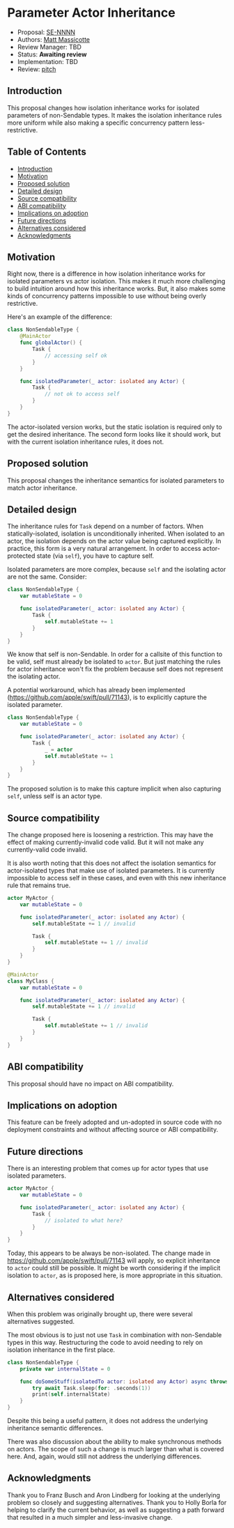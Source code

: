 # Parameter Actor Inheritance

* Proposal: [SE-NNNN](0NNN-parameter-actor-inheritance.md)
* Authors: [Matt Massicotte](https://github.com/mattmassicotte)
* Review Manager: TBD
* Status: **Awaiting review**
* Implementation: TBD
* Review: [pitch](https://forums.swift.org/t/isolation-assumptions/69514)

## Introduction

This proposal changes how isolation inheritance works for isolated parameters of non-Sendable types. It makes the isolation inheritance rules more uniform while also making a specific concurrency pattern less-restrictive.

## Table of Contents

* [Introduction](#introduction)
* [Motivation](#motivation)
* [Proposed solution](#proposed-solution)
* [Detailed design](#detailed-design)
* [Source compatibility](#source-compatibility)
* [ABI compatibility](#abi-compatibility)
* [Implications on adoption](#implications-on-adoption)
* [Future directions](#future-directions)
* [Alternatives considered](#alternatives-considered)
* [Acknowledgments](#acknowledgments)

## Motivation

Right now, there is a difference in how isolation inheritance works for isolated parameters vs actor isolation. This makes it much more challenging to build intuition around how this inheritance works. But, it also makes some kinds of concurrency patterns impossible to use without being overly restrictive.

Here's an example of the difference:

```swift
class NonSendableType {
    @MainActor
    func globalActor() {
        Task {
            // accessing self ok
        }
    }

    func isolatedParameter(_ actor: isolated any Actor) {
        Task {
            // not ok to access self
        }
    }
}
``` 

The actor-isolated version works, but the static isolation is required only to get the desired inheritance. The second form looks like it should work, but with the current isolation inheritance rules, it does not.

## Proposed solution

This proposal changes the inheritance semantics for isolated parameters to match actor inheritance.

## Detailed design

The inheritance rules for `Task` depend on a number of factors. When statically-isolated, isolation is unconditionally inherited. When isolated to an actor, the isolation depends on the actor value being captured explicitly. In practice, this form is a very natural arrangement. In order to access actor-protected state (via `self`), you have to capture self.

Isolated parameters are more complex, because `self` and the isolating actor are not the same. Consider:

```swift
class NonSendableType {
    var mutableState = 0

    func isolatedParameter(_ actor: isolated any Actor) {
        Task {
            self.mutableState += 1
        }
    }
}
``` 

We know that self is non-Sendable. In order for a callsite of this function to be valid, self must already be isolated to `actor`. But just matching the rules for actor inheritance won't fix the problem because self does not represent the isolating actor.

A potential workaround, which has already been implemented (https://github.com/apple/swift/pull/71143), is to explicitly capture the isolated parameter.

```swift
class NonSendableType {
    var mutableState = 0

    func isolatedParameter(_ actor: isolated any Actor) {
        Task {
            _ = actor
            self.mutableState += 1
        }
    }
}
``` 

The proposed solution is to make this capture implicit when also capturing `self`, unless self is an actor type.

## Source compatibility

The change proposed here is loosening a restriction. This may have the effect of making currently-invalid code valid. But it will not make any currently-valid code invalid.

It is also worth noting that this does not affect the isolation semantics for actor-isolated types that make use of isolated parameters. It is currently impossible to access self in these cases, and even with this new inheritance rule that remains true.

```swift
actor MyActor {
    var mutableState = 0

    func isolatedParameter(_ actor: isolated any Actor) {
        self.mutableState += 1 // invalid

        Task {
            self.mutableState += 1 // invalid
        }
    }
}

@MainActor
class MyClass {
    var mutableState = 0

    func isolatedParameter(_ actor: isolated any Actor) {
        self.mutableState += 1 // invalid

        Task {
            self.mutableState += 1 // invalid
        }
    }
}
```

## ABI compatibility

This proposal should have no impact on ABI compatibility.

## Implications on adoption

This feature can be freely adopted and un-adopted in source code with no deployment constraints and without affecting source or ABI compatibility.

## Future directions

There is an interesting problem that comes up for actor types that use isolated parameters.

```swift
actor MyActor {
    var mutableState = 0

    func isolatedParameter(_ actor: isolated any Actor) {
        Task {
            // isolated to what here?
        }
    }
}
```

Today, this appears to be always be non-isolated. The change made in https://github.com/apple/swift/pull/71143 will apply, so explicit inheritance to `actor` could still be possible. It might be worth considering if the implicit isolation to `actor`, as is proposed here, is more appropriate in this situation.

## Alternatives considered

When this problem was originally brought up, there were several alternatives suggested.

The most obvious is to just not use `Task` in combination with non-Sendable types in this way. Restructuring the code to avoid needing to rely on isolation inheritance in the first place.

```swift
class NonSendableType {
    private var internalState = 0

    func doSomeStuff(isolatedTo actor: isolated any Actor) async throws {
        try await Task.sleep(for: .seconds(1))
        print(self.internalState)
    }
}
```

Despite this being a useful pattern, it does not address the underlying inheritance semantic differences.

There was also discussion about the ability to make synchronous methods on actors. The scope of such a change is much larger than what is covered here. And, again, would still not address the underlying differences.

## Acknowledgments

Thank you to Franz Busch and Aron Lindberg for looking at the underlying problem so closely and suggesting alternatives. Thank you to Holly Borla for helping to clarify the current behavior, as well as suggesting a path forward that resulted in a much simpler and less-invasive change.
